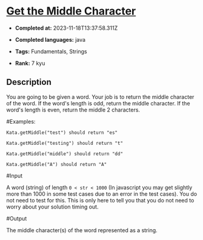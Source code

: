 # [Get the Middle Character](https://www.codewars.com/kata/56747fd5cb988479af000028)

- **Completed at:** 2023-11-18T13:37:58.311Z

- **Completed languages:** java

- **Tags:** Fundamentals, Strings

- **Rank:** 7 kyu

## Description

You are going to be given a word. Your job is to return the middle character of the word. If the word's length is odd, return the middle character. If the word's length is even, return the middle 2 characters.

#Examples:

```
Kata.getMiddle("test") should return "es"

Kata.getMiddle("testing") should return "t"

Kata.getMiddle("middle") should return "dd"

Kata.getMiddle("A") should return "A"

```




#Input


A word (string) of length `0 < str < 1000` (In javascript you may get slightly more than 1000 in some test cases due to an error in the test cases). You do not need to test for this. This is only here to tell you that you do not need to worry about your solution timing out.



#Output


The middle character(s) of the word represented as a string.

